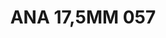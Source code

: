 ---
title: ANA 17,5MM 057
date: 
draft: false

# descripcion
description : Anillo de plata 925 y nácar

materials: Plata 925

color: 

dimensions: 17.5mm diámetro

code: 05-29-1323

type: "Anillos"

categories: []

price: $11.540,00

price_eftvo: $9.810,00

# Images
# first image will be shown in the product page
images:
  # - image: "images/path_to_image"
  # La ubicacion de las imagenes es imagenes/Anillos/Anillos.Nácar/05-29-1323-ana-17,5mm-057
  - image: "./images/anillos/nácar/05-29-1323-ana-17,5mm-057.jpg"
---